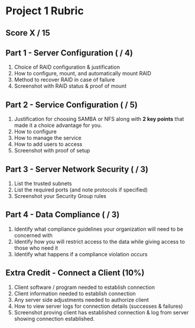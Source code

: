 # Project 1 Rubric

## Score X / 15

## Part 1 - Server Configuration ( / 4)

1. Choice of RAID configuration & justification
2. How to configure, mount, and automatically mount RAID
3. Method to recover RAID in case of failure
4. Screenshot with RAID status & proof of mount

## Part 2 - Service Configuration ( / 5)

1. Justification for choosing SAMBA or NFS along with **2 key points** that made it a choice advantage for you.
2. How to configure
3. How to manage the service
4. How to add users to access
5. Screenshot with proof of setup

## Part 3 - Server Network Security ( / 3)

1. List the trusted subnets
2. List the required ports (and note protocols if specified)
3. Screenshot your Security Group rules

## Part 4 - Data Compliance ( / 3)

1. Identify what compliance guidelines your organization will need to be concerned with
2. Identify how you will restrict access to the data while giving access to those who need it
3. Identify what happens if a compliance violation occurs 

## Extra Credit - Connect a Client (10%)

1. Client software / program needed to establish connection
2. Client information needed to establish connection
3. Any server side adjustments needed to authorize client
4. How to view server logs for connection details (successes & failures)
5. Screenshot proving client has established connection & log from server showing connection established.
